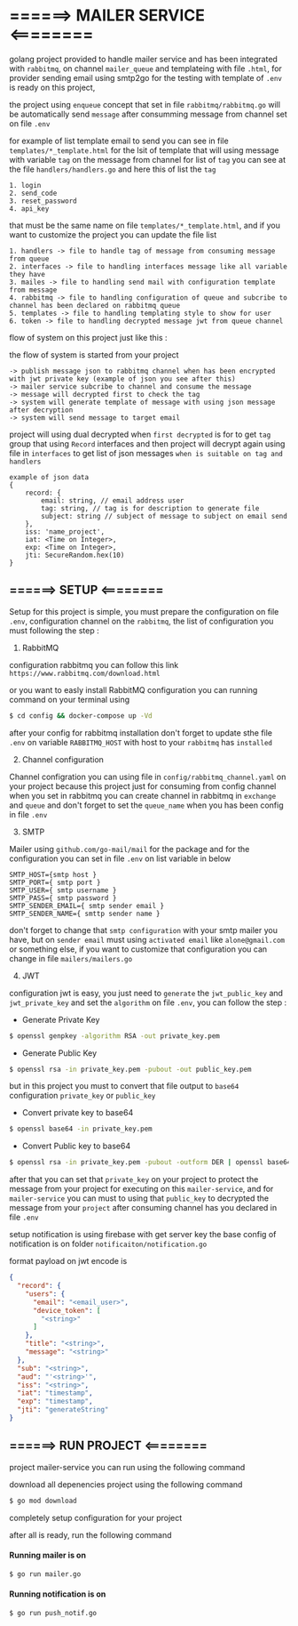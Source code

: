 # ======> MAILER SERVICE <========
golang project provided to handle mailer service and has been integrated with `rabbitmq`, on channel `mailer_queue` and templateing with file `.html`, for provider sending email using smtp2go for the testing with template of `.env` is ready on this project,

the project using `enqueue` concept that set in file `rabbitmq/rabbitmq.go` will be automatically send `message` after consumming message from channel set on file `.env`

for example of list template email to send you can see in file `templates/*_template.html` for the lsit of template that will using message with variable `tag` on the message from channel for list of `tag` you can see at the file `handlers/handlers.go` and here this of list the `tag`
    
    1. login
    2. send_code
    3. reset_password
    4. api_key

that must be the same name on file `templates/*_template.html`, and if you want to customize the project you can update the file list

    1. handlers -> file to handle tag of message from consuming message from queue
    2. interfaces -> file to handling interfaces message like all variable they have
    3. mailes -> file to handling send mail with configuration template from message
    4. rabbitmq -> file to handling configuration of queue and subcribe to channel has been declared on rabbitmq queue
    5. templates -> file to handling templating style to show for user
    6. token -> file to handling decrypted message jwt from queue channel

flow of system on this project just like this :

the flow of system is started from your project

```
-> publish message json to rabbitmq channel when has been encrypted with jwt private key (example of json you see after this)
-> mailer service subcribe to channel and consume the message
-> message will decrypted first to check the tag 
-> system will generate template of message with using json message after decryption
-> system will send message to target email
```

project will using dual decrypted when `first decrypted` is for to get `tag` group that using `Record` interfaces and then project will decrypt again using file in `interfaces` to get list of json messages `when is suitable on tag and handlers`

```
example of json data
{
    record: {
        email: string, // email address user
        tag: string, // tag is for description to generate file
        subject: string // subject of message to subject on email send
    },
    iss: 'name_project',
    iat: <Time on Integer>,
    exp: <Time on Integer>,
    jti: SecureRandom.hex(10)
}
```

## ======> SETUP <========
Setup for this project is simple, you must prepare the configuration on file `.env`, configuration channel on the `rabbitmq`, the list of configuration you must following the step :
    
1. RabbitMQ

configuration rabbitmq you can follow this link `https://www.rabbitmq.com/download.html`

or you want to easly install RabbitMQ configuration you can running command on your terminal using

```bash
$ cd config && docker-compose up -Vd
```
after your config for rabbitmq installation don't forget to update sthe file `.env` on variable `RABBITMQ_HOST` with host to your `rabbitmq` has `installed`

2. Channel configuration

Channel configration you can using file in `config/rabbitmq_channel.yaml` on your project because this project just for consuming from config channel when you set in rabbitmq
you can create channel in rabbitmq in `exchange` and `queue` and don't forget to set the `queue_name` when you has been config in file `.env`

3. SMTP

Mailer using `github.com/go-mail/mail` for the package and for the configuration you can set in file `.env` on list variable in below
```
SMTP_HOST={smtp host }
SMTP_PORT={ smtp port }
SMTP_USER={ smtp username }
SMTP_PASS={ smtp password }
SMTP_SENDER_EMAIL={ smtp sender email }
SMTP_SENDER_NAME={ smttp sender name }
```
don't forget to change that `smtp configuration` with your smtp mailer you have, but on `sender email` must using `activated email` like `alone@gmail.com` or something else, if you want to customize that configuration you can change in file `mailers/mailers.go`

4. JWT

configuration jwt is easy, you just need to `generate` the `jwt_public_key` and `jwt_private_key` and set the `algorithm` on file `.env`, you can follow the step :

- Generate Private Key
```bash
$ openssl genpkey -algorithm RSA -out private_key.pem
```

- Generate Public Key
```bash
$ openssl rsa -in private_key.pem -pubout -out public_key.pem
```

but in this project you must to convert that file output to `base64` configuration `private_key` or `public_key`
- Convert private key to base64
```bash
$ openssl base64 -in private_key.pem
```
- Convert Public key to base64
```bash
$ openssl rsa -in private_key.pem -pubout -outform DER | openssl base64 -A
```

after that you can set that `private_key` on your project to protect the message from your project for executing on this `mailer-service`, and for `mailer-service` you can must to using that `public_key` to decrypted the message from your `project` after consuming channel has you declared in file `.env`

setup notification is using firebase with get server key
the base config of notification is on folder `notificaiton/notification.go`

format payload on jwt encode is
```json
{
  "record": {
    "users": {
      "email": "<email_user>",
      "device_token": [
        "<string>"
      ]
    },
    "title": "<string>",
    "message": "<string>"
  },
  "sub": "<string>",
  "aud": "'<string>'",
  "iss": "<string>",
  "iat": "timestamp",
  "exp": "timestamp",
  "jti": "generateString"
}
```

## ======> RUN PROJECT <========

project mailer-service you can run using the following command

download all depenencies project using the following command
```bash
$ go mod download
```

completely setup configuration for your project

after all is ready, run the following command

#### Running mailer is on
```bash
$ go run mailer.go
```
#### Running notification is on
```bash
$ go run push_notif.go
```